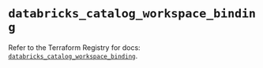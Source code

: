 # `databricks_catalog_workspace_binding`

Refer to the Terraform Registry for docs: [`databricks_catalog_workspace_binding`](https://registry.terraform.io/providers/databricks/databricks/1.93.0/docs/resources/catalog_workspace_binding).
